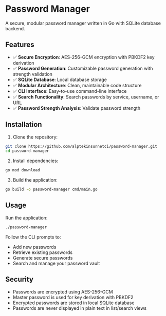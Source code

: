 # Password Manager

A secure, modular password manager written in Go with SQLite database backend.

## Features

- ✅ **Secure Encryption**: AES-256-GCM encryption with PBKDF2 key derivation
- ✅ **Password Generation**: Customizable password generation with strength validation
- ✅ **SQLite Database**: Local database storage
- ✅ **Modular Architecture**: Clean, maintainable code structure
- ✅ **CLI Interface**: Easy-to-use command-line interface
- ✅ **Search Functionality**: Search passwords by service, username, or URL
- ✅ **Password Strength Analysis**: Validate password strength

## Installation

1. Clone the repository:
```bash
git clone https://github.com/alptekinsunnetci/password-manager.git
cd password-manager
```

2. Install dependencies:
```bash
go mod download
```

3. Build the application:
```bash
go build -o password-manager cmd/main.go
```

## Usage

Run the application:
```bash
./password-manager
```

Follow the CLI prompts to:
- Add new passwords
- Retrieve existing passwords
- Generate secure passwords
- Search and manage your password vault

## Security

- Passwords are encrypted using AES-256-GCM
- Master password is used for key derivation with PBKDF2
- Encrypted passwords are stored in local SQLite database
- Passwords are never displayed in plain text in list/search views
